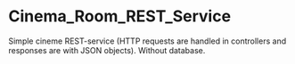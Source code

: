 # Cinema_Room_REST_Service
Simple cineme REST-service (HTTP requests are handled in controllers and responses are with JSON objects). Without database.
